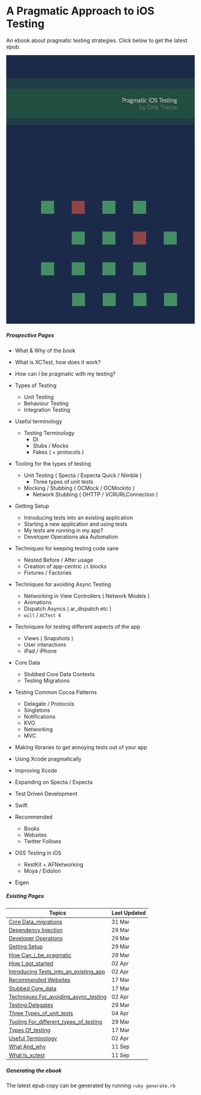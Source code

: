A Pragmatic Approach to iOS Testing
===============

An ebook about pragmatic testing strategies. Click below to get the latest epub.

[ ![Image](assets/Cover.png "Pragmatic iOS Testing") ](https://github.com/orta/pragmatic-testing/blob/master/pragmatic_testing.epub?raw=true "Download epub")

##### Prospective Pages

* What & Why of the book
* What is XCTest, how does it work?
* How can I be pragmatic with my testing?

* Types of Testing
  * Unit Testing
  * Behaviour Testing
  * Integration Testing

* Useful terminology
  * Testing Terminology
	* DI
	* Stubs / Mocks
	* Fakes ( + protocols )

* Tooling for the types of testing
  * Unit Testing ( Specta / Expecta Quick / Nimble )
     * Three types of unit tests
  * Mocking / Stubbing ( OCMock / OCMockito )
	* Network Stubbing ( OHTTP / VCRURLConnection )

* Getting Setup
  * Introducing tests into an existing application
  * Starting a new application and using tests
  * My tests are running in my app?
  * Developer Operations aka Automation

* Techniques for keeping testing code sane
  * Nested Before / After usage
  * Creation of app-centric `it` blocks
  * Fixtures / Factories

* Techniques for avoiding Async Testing
  * Networking in View Controllers ( Network Models )
  * Animations
  * Dispatch Asyncs ( ar\_dispatch etc )
  * `will` / `XCTest 6`

* Techniques for testing different aspects of the app
  * Views ( Snapshots )
  * User interactions
  * iPad / iPhone

* Core Data
  * Stubbed Core Data Contexts
  * Testing Migrations

* Testing Common Cocoa Patterns
  * Delegate / Protocols
  * Singletons
  * Notifications
  * KVO
  * Networking
  * MVC

* Making libraries to get annoying tests out of your app
* Using Xcode pragmatically
* Improving Xcode
* Expanding on Specta / Expecta
* Test Driven Development
* Swift
* Recommended
  * Books
  * Websites
  * Twitter Follows

* OSS Testing in iOS
  * RestKit + AFNetworking
  * Moya / Eidolon
* Eigen

##### Existing Pages

| Topics | Last Updated |
| -------|--------------|
|[Core Data_migrations](core_data_migrations.md)|31 Mar|
|[Dependency Injection](dependency_injection.md)|29 Mar|
|[Developer Operations](developer_operations.md)|29 Mar|
|[Getting Setup](getting_setup.md)|29 Mar|
|[How Can_i_be_pragmatic](how_can_i_be_pragmatic.md)|29 Mar|
|[How I_got_started](how_i_got_started.md)|02 Apr|
|[Introducing Tests_into_an_existing_app](introducing_tests_into_an_existing_app.md)|02 Apr|
|[Recommended Websites](recommended_websites.md)|17 Mar|
|[Stubbed Core_data](stubbed_core_data.md)|17 Mar|
|[Techniques For_avoiding_async_testing](Techniques_for_avoiding_Async_Testing.md)|02 Apr|
|[Testing Delegates](testing_delegates.md)|29 Mar|
|[Three Types_of_unit_tests](Three_Types_of_Unit_Tests.md)|04 Apr|
|[Tooling For_different_types_of_testing](Tooling_for_different_types_of_testing.md)|29 Mar|
|[Types Of_testing](types_of_testing.md)|17 Mar|
|[Useful Terminology](useful_terminology.md)|02 Apr|
|[What And_why](what_and_why.md)|11 Sep|
|[What Is_xctest](what_is_xctest.md)|11 Sep|

##### Generating the ebook

The latest epub copy can be generated by running `ruby generate.rb`
